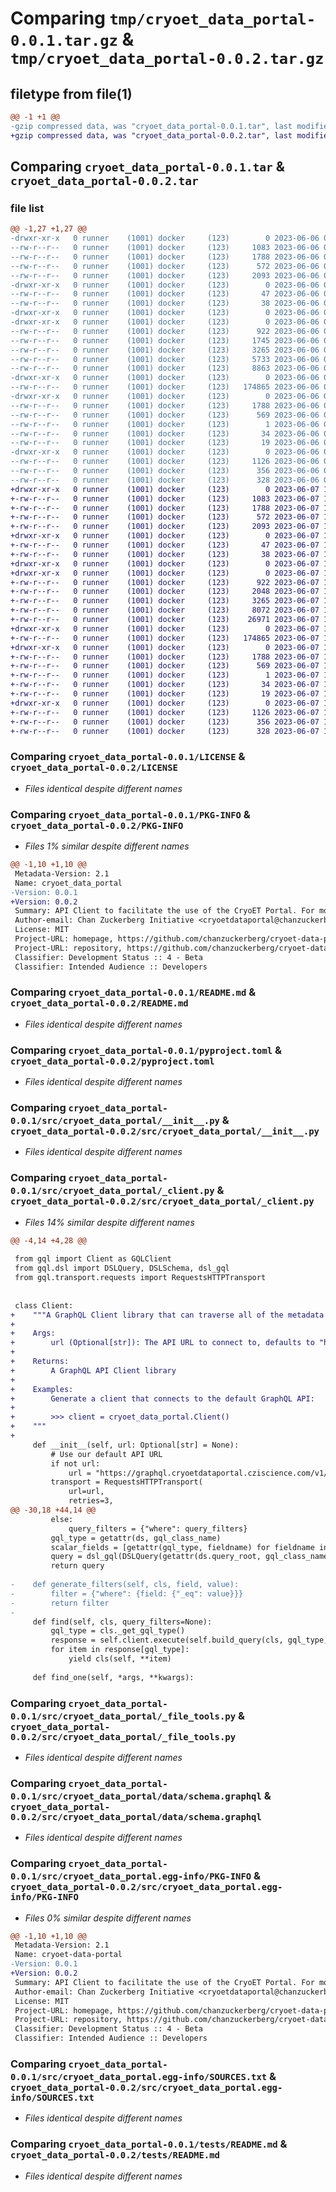 # Comparing `tmp/cryoet_data_portal-0.0.1.tar.gz` & `tmp/cryoet_data_portal-0.0.2.tar.gz`

## filetype from file(1)

```diff
@@ -1 +1 @@
-gzip compressed data, was "cryoet_data_portal-0.0.1.tar", last modified: Tue Jun  6 04:43:45 2023, max compression
+gzip compressed data, was "cryoet_data_portal-0.0.2.tar", last modified: Wed Jun  7 19:38:09 2023, max compression
```

## Comparing `cryoet_data_portal-0.0.1.tar` & `cryoet_data_portal-0.0.2.tar`

### file list

```diff
@@ -1,27 +1,27 @@
-drwxr-xr-x   0 runner    (1001) docker     (123)        0 2023-06-06 04:43:45.283725 cryoet_data_portal-0.0.1/
--rw-r--r--   0 runner    (1001) docker     (123)     1083 2023-06-06 04:43:25.000000 cryoet_data_portal-0.0.1/LICENSE
--rw-r--r--   0 runner    (1001) docker     (123)     1788 2023-06-06 04:43:45.283725 cryoet_data_portal-0.0.1/PKG-INFO
--rw-r--r--   0 runner    (1001) docker     (123)      572 2023-06-06 04:43:25.000000 cryoet_data_portal-0.0.1/README.md
--rw-r--r--   0 runner    (1001) docker     (123)     2093 2023-06-06 04:43:25.000000 cryoet_data_portal-0.0.1/pyproject.toml
-drwxr-xr-x   0 runner    (1001) docker     (123)        0 2023-06-06 04:43:45.279725 cryoet_data_portal-0.0.1/scripts/
--rw-r--r--   0 runner    (1001) docker     (123)       47 2023-06-06 04:43:25.000000 cryoet_data_portal-0.0.1/scripts/requirements-dev.txt
--rw-r--r--   0 runner    (1001) docker     (123)       38 2023-06-06 04:43:45.283725 cryoet_data_portal-0.0.1/setup.cfg
-drwxr-xr-x   0 runner    (1001) docker     (123)        0 2023-06-06 04:43:45.275725 cryoet_data_portal-0.0.1/src/
-drwxr-xr-x   0 runner    (1001) docker     (123)        0 2023-06-06 04:43:45.279725 cryoet_data_portal-0.0.1/src/cryoet_data_portal/
--rw-r--r--   0 runner    (1001) docker     (123)      922 2023-06-06 04:43:25.000000 cryoet_data_portal-0.0.1/src/cryoet_data_portal/__init__.py
--rw-r--r--   0 runner    (1001) docker     (123)     1745 2023-06-06 04:43:25.000000 cryoet_data_portal-0.0.1/src/cryoet_data_portal/_client.py
--rw-r--r--   0 runner    (1001) docker     (123)     3265 2023-06-06 04:43:25.000000 cryoet_data_portal-0.0.1/src/cryoet_data_portal/_file_tools.py
--rw-r--r--   0 runner    (1001) docker     (123)     5733 2023-06-06 04:43:25.000000 cryoet_data_portal-0.0.1/src/cryoet_data_portal/_gql_base.py
--rw-r--r--   0 runner    (1001) docker     (123)     8863 2023-06-06 04:43:25.000000 cryoet_data_portal-0.0.1/src/cryoet_data_portal/_models.py
-drwxr-xr-x   0 runner    (1001) docker     (123)        0 2023-06-06 04:43:45.279725 cryoet_data_portal-0.0.1/src/cryoet_data_portal/data/
--rw-r--r--   0 runner    (1001) docker     (123)   174865 2023-06-06 04:43:25.000000 cryoet_data_portal-0.0.1/src/cryoet_data_portal/data/schema.graphql
-drwxr-xr-x   0 runner    (1001) docker     (123)        0 2023-06-06 04:43:45.279725 cryoet_data_portal-0.0.1/src/cryoet_data_portal.egg-info/
--rw-r--r--   0 runner    (1001) docker     (123)     1788 2023-06-06 04:43:45.000000 cryoet_data_portal-0.0.1/src/cryoet_data_portal.egg-info/PKG-INFO
--rw-r--r--   0 runner    (1001) docker     (123)      569 2023-06-06 04:43:45.000000 cryoet_data_portal-0.0.1/src/cryoet_data_portal.egg-info/SOURCES.txt
--rw-r--r--   0 runner    (1001) docker     (123)        1 2023-06-06 04:43:45.000000 cryoet_data_portal-0.0.1/src/cryoet_data_portal.egg-info/dependency_links.txt
--rw-r--r--   0 runner    (1001) docker     (123)       34 2023-06-06 04:43:45.000000 cryoet_data_portal-0.0.1/src/cryoet_data_portal.egg-info/requires.txt
--rw-r--r--   0 runner    (1001) docker     (123)       19 2023-06-06 04:43:45.000000 cryoet_data_portal-0.0.1/src/cryoet_data_portal.egg-info/top_level.txt
-drwxr-xr-x   0 runner    (1001) docker     (123)        0 2023-06-06 04:43:45.279725 cryoet_data_portal-0.0.1/tests/
--rw-r--r--   0 runner    (1001) docker     (123)     1126 2023-06-06 04:43:25.000000 cryoet_data_portal-0.0.1/tests/README.md
--rw-r--r--   0 runner    (1001) docker     (123)      356 2023-06-06 04:43:25.000000 cryoet_data_portal-0.0.1/tests/conftest.py
--rw-r--r--   0 runner    (1001) docker     (123)      328 2023-06-06 04:43:25.000000 cryoet_data_portal-0.0.1/tests/test_get_client.py
+drwxr-xr-x   0 runner    (1001) docker     (123)        0 2023-06-07 19:38:09.616719 cryoet_data_portal-0.0.2/
+-rw-r--r--   0 runner    (1001) docker     (123)     1083 2023-06-07 19:37:57.000000 cryoet_data_portal-0.0.2/LICENSE
+-rw-r--r--   0 runner    (1001) docker     (123)     1788 2023-06-07 19:38:09.616719 cryoet_data_portal-0.0.2/PKG-INFO
+-rw-r--r--   0 runner    (1001) docker     (123)      572 2023-06-07 19:37:57.000000 cryoet_data_portal-0.0.2/README.md
+-rw-r--r--   0 runner    (1001) docker     (123)     2093 2023-06-07 19:37:57.000000 cryoet_data_portal-0.0.2/pyproject.toml
+drwxr-xr-x   0 runner    (1001) docker     (123)        0 2023-06-07 19:38:09.612719 cryoet_data_portal-0.0.2/scripts/
+-rw-r--r--   0 runner    (1001) docker     (123)       47 2023-06-07 19:37:57.000000 cryoet_data_portal-0.0.2/scripts/requirements-dev.txt
+-rw-r--r--   0 runner    (1001) docker     (123)       38 2023-06-07 19:38:09.616719 cryoet_data_portal-0.0.2/setup.cfg
+drwxr-xr-x   0 runner    (1001) docker     (123)        0 2023-06-07 19:38:09.612719 cryoet_data_portal-0.0.2/src/
+drwxr-xr-x   0 runner    (1001) docker     (123)        0 2023-06-07 19:38:09.612719 cryoet_data_portal-0.0.2/src/cryoet_data_portal/
+-rw-r--r--   0 runner    (1001) docker     (123)      922 2023-06-07 19:37:57.000000 cryoet_data_portal-0.0.2/src/cryoet_data_portal/__init__.py
+-rw-r--r--   0 runner    (1001) docker     (123)     2048 2023-06-07 19:37:57.000000 cryoet_data_portal-0.0.2/src/cryoet_data_portal/_client.py
+-rw-r--r--   0 runner    (1001) docker     (123)     3265 2023-06-07 19:37:57.000000 cryoet_data_portal-0.0.2/src/cryoet_data_portal/_file_tools.py
+-rw-r--r--   0 runner    (1001) docker     (123)     8072 2023-06-07 19:37:57.000000 cryoet_data_portal-0.0.2/src/cryoet_data_portal/_gql_base.py
+-rw-r--r--   0 runner    (1001) docker     (123)    26971 2023-06-07 19:37:57.000000 cryoet_data_portal-0.0.2/src/cryoet_data_portal/_models.py
+drwxr-xr-x   0 runner    (1001) docker     (123)        0 2023-06-07 19:38:09.612719 cryoet_data_portal-0.0.2/src/cryoet_data_portal/data/
+-rw-r--r--   0 runner    (1001) docker     (123)   174865 2023-06-07 19:37:57.000000 cryoet_data_portal-0.0.2/src/cryoet_data_portal/data/schema.graphql
+drwxr-xr-x   0 runner    (1001) docker     (123)        0 2023-06-07 19:38:09.612719 cryoet_data_portal-0.0.2/src/cryoet_data_portal.egg-info/
+-rw-r--r--   0 runner    (1001) docker     (123)     1788 2023-06-07 19:38:09.000000 cryoet_data_portal-0.0.2/src/cryoet_data_portal.egg-info/PKG-INFO
+-rw-r--r--   0 runner    (1001) docker     (123)      569 2023-06-07 19:38:09.000000 cryoet_data_portal-0.0.2/src/cryoet_data_portal.egg-info/SOURCES.txt
+-rw-r--r--   0 runner    (1001) docker     (123)        1 2023-06-07 19:38:09.000000 cryoet_data_portal-0.0.2/src/cryoet_data_portal.egg-info/dependency_links.txt
+-rw-r--r--   0 runner    (1001) docker     (123)       34 2023-06-07 19:38:09.000000 cryoet_data_portal-0.0.2/src/cryoet_data_portal.egg-info/requires.txt
+-rw-r--r--   0 runner    (1001) docker     (123)       19 2023-06-07 19:38:09.000000 cryoet_data_portal-0.0.2/src/cryoet_data_portal.egg-info/top_level.txt
+drwxr-xr-x   0 runner    (1001) docker     (123)        0 2023-06-07 19:38:09.616719 cryoet_data_portal-0.0.2/tests/
+-rw-r--r--   0 runner    (1001) docker     (123)     1126 2023-06-07 19:37:57.000000 cryoet_data_portal-0.0.2/tests/README.md
+-rw-r--r--   0 runner    (1001) docker     (123)      356 2023-06-07 19:37:57.000000 cryoet_data_portal-0.0.2/tests/conftest.py
+-rw-r--r--   0 runner    (1001) docker     (123)      328 2023-06-07 19:37:57.000000 cryoet_data_portal-0.0.2/tests/test_get_client.py
```

### Comparing `cryoet_data_portal-0.0.1/LICENSE` & `cryoet_data_portal-0.0.2/LICENSE`

 * *Files identical despite different names*

### Comparing `cryoet_data_portal-0.0.1/PKG-INFO` & `cryoet_data_portal-0.0.2/PKG-INFO`

 * *Files 1% similar despite different names*

```diff
@@ -1,10 +1,10 @@
 Metadata-Version: 2.1
 Name: cryoet_data_portal
-Version: 0.0.1
+Version: 0.0.2
 Summary: API Client to facilitate the use of the CryoET Portal. For more information about the API and the project visit https://github.com/chanzuckerberg/cryoet-data-portal/
 Author-email: Chan Zuckerberg Initiative <cryoetdataportal@chanzuckerberg.com>
 License: MIT
 Project-URL: homepage, https://github.com/chanzuckerberg/cryoet-data-portal
 Project-URL: repository, https://github.com/chanzuckerberg/cryoet-data-portal
 Classifier: Development Status :: 4 - Beta
 Classifier: Intended Audience :: Developers
```

### Comparing `cryoet_data_portal-0.0.1/README.md` & `cryoet_data_portal-0.0.2/README.md`

 * *Files identical despite different names*

### Comparing `cryoet_data_portal-0.0.1/pyproject.toml` & `cryoet_data_portal-0.0.2/pyproject.toml`

 * *Files identical despite different names*

### Comparing `cryoet_data_portal-0.0.1/src/cryoet_data_portal/__init__.py` & `cryoet_data_portal-0.0.2/src/cryoet_data_portal/__init__.py`

 * *Files identical despite different names*

### Comparing `cryoet_data_portal-0.0.1/src/cryoet_data_portal/_client.py` & `cryoet_data_portal-0.0.2/src/cryoet_data_portal/_client.py`

 * *Files 14% similar despite different names*

```diff
@@ -4,14 +4,28 @@
 
 from gql import Client as GQLClient
 from gql.dsl import DSLQuery, DSLSchema, dsl_gql
 from gql.transport.requests import RequestsHTTPTransport
 
 
 class Client:
+    """A GraphQL Client library that can traverse all of the metadata in the CryoET Data Portal
+
+    Args:
+        url (Optional[str]): The API URL to connect to, defaults to "https://graphql.cryoetdataportal.cziscience.com/v1/graphql"
+
+    Returns:
+        A GraphQL API Client library
+
+    Examples:
+        Generate a client that connects to the default GraphQL API:
+
+        >>> client = cryoet_data_portal.Client()
+    """
+
     def __init__(self, url: Optional[str] = None):
         # Use our default API URL
         if not url:
             url = "https://graphql.cryoetdataportal.cziscience.com/v1/graphql"
         transport = RequestsHTTPTransport(
             url=url,
             retries=3,
@@ -30,18 +44,14 @@
         else:
             query_filters = {"where": query_filters}
         gql_type = getattr(ds, gql_class_name)
         scalar_fields = [getattr(gql_type, fieldname) for fieldname in cls._get_scalar_fields()]
         query = dsl_gql(DSLQuery(getattr(ds.query_root, gql_class_name)(**query_filters).select(*scalar_fields)))
         return query
 
-    def generate_filters(self, cls, field, value):
-        filter = {"where": {field: {"_eq": value}}}
-        return filter
-
     def find(self, cls, query_filters=None):
         gql_type = cls._get_gql_type()
         response = self.client.execute(self.build_query(cls, gql_type, query_filters))
         for item in response[gql_type]:
             yield cls(self, **item)
 
     def find_one(self, *args, **kwargs):
```

### Comparing `cryoet_data_portal-0.0.1/src/cryoet_data_portal/_file_tools.py` & `cryoet_data_portal-0.0.2/src/cryoet_data_portal/_file_tools.py`

 * *Files identical despite different names*

### Comparing `cryoet_data_portal-0.0.1/src/cryoet_data_portal/data/schema.graphql` & `cryoet_data_portal-0.0.2/src/cryoet_data_portal/data/schema.graphql`

 * *Files identical despite different names*

### Comparing `cryoet_data_portal-0.0.1/src/cryoet_data_portal.egg-info/PKG-INFO` & `cryoet_data_portal-0.0.2/src/cryoet_data_portal.egg-info/PKG-INFO`

 * *Files 0% similar despite different names*

```diff
@@ -1,10 +1,10 @@
 Metadata-Version: 2.1
 Name: cryoet-data-portal
-Version: 0.0.1
+Version: 0.0.2
 Summary: API Client to facilitate the use of the CryoET Portal. For more information about the API and the project visit https://github.com/chanzuckerberg/cryoet-data-portal/
 Author-email: Chan Zuckerberg Initiative <cryoetdataportal@chanzuckerberg.com>
 License: MIT
 Project-URL: homepage, https://github.com/chanzuckerberg/cryoet-data-portal
 Project-URL: repository, https://github.com/chanzuckerberg/cryoet-data-portal
 Classifier: Development Status :: 4 - Beta
 Classifier: Intended Audience :: Developers
```

### Comparing `cryoet_data_portal-0.0.1/src/cryoet_data_portal.egg-info/SOURCES.txt` & `cryoet_data_portal-0.0.2/src/cryoet_data_portal.egg-info/SOURCES.txt`

 * *Files identical despite different names*

### Comparing `cryoet_data_portal-0.0.1/tests/README.md` & `cryoet_data_portal-0.0.2/tests/README.md`

 * *Files identical despite different names*

